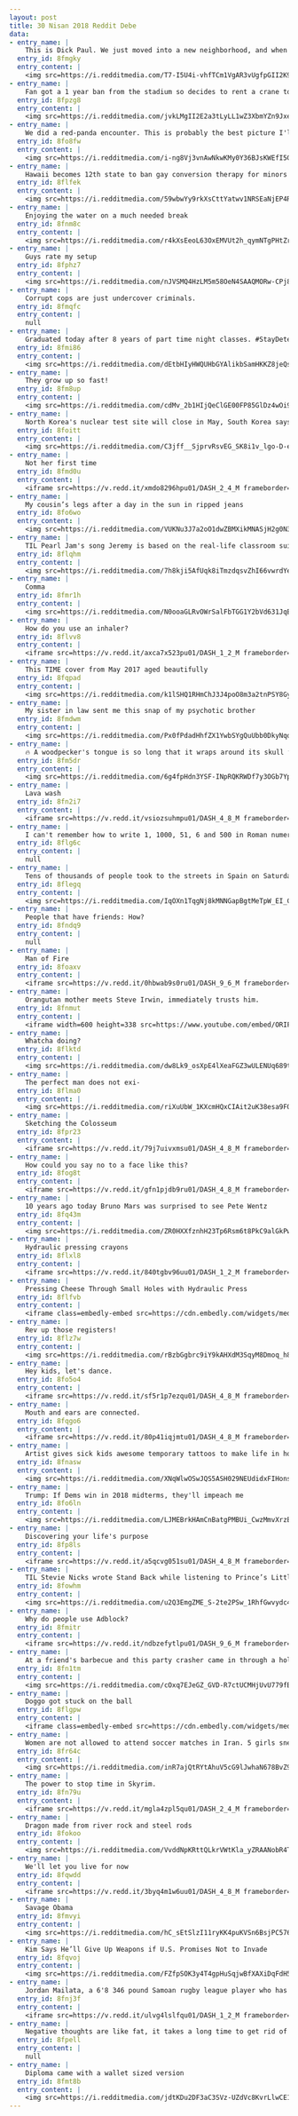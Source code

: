 ```yaml
---
layout: post
title: 30 Nisan 2018 Reddit Debe
data:
- entry_name: |
    This is Dick Paul. We just moved into a new neighborhood, and when I went to mow the front lawn, he was already at it. Said he does it once for all the new neighbors as a welcoming gift. Thanks Dick Paul!
  entry_id: 8fmgky
  entry_content: |
    <img src=https://i.redditmedia.com/T7-I5U4i-vhfTCm1VgAR3vUgfpGII2K9QUwuAeXEiTU.jpg?s=b4491aca2c72c45b938af78b3f5cf676 frameborder=0>
- entry_name: |
    Fan got a 1 year ban from the stadium so decides to rent a crane to watch the game
  entry_id: 8fpzg8
  entry_content: |
    <img src=https://i.redditmedia.com/jvkLMgII2E2a3tLyLL1wZ3XbmYZn9JxeIUxdXzjsSUE.jpg?s=1d1c50b90437a96e9d159e29929aa624 frameborder=0>
- entry_name: |
    We did a red-panda encounter. This is probably the best picture I'll ever take.
  entry_id: 8fo8fw
  entry_content: |
    <img src=https://i.redditmedia.com/i-ng8Vj3vnAwNkwKMy0Y36BJsKWEfI5GNfTUkRdZziE.jpg?s=e8f4d8ba459e52c293fdce024683a667 frameborder=0>
- entry_name: |
    Hawaii becomes 12th state to ban gay conversion therapy for minors
  entry_id: 8flfek
  entry_content: |
    <img src=https://i.redditmedia.com/59wbwYy9rkXsCttYatwv1NRSEaNjEP4R6TIrM6w-VV0.jpg?s=ff8c593d4aa1d77faf2a59e2ce4a839c frameborder=0>
- entry_name: |
    Enjoying the water on a much needed break
  entry_id: 8fnm8c
  entry_content: |
    <img src=https://i.redditmedia.com/r4kXsEeoL63OxEMVUt2h_qymNTgPHtZrN9sdbNhRmEA.jpg?s=d17063f867d7cebfe8564b8ca52e41b5 frameborder=0>
- entry_name: |
    Guys rate my setup
  entry_id: 8fphz7
  entry_content: |
    <img src=https://i.redditmedia.com/nJVSMQ4HzLM5m58OeN4SAAQMORw-CPj87PxmVD58pDg.jpg?s=08e67361176dbffa74b45d2df15ffac3 frameborder=0>
- entry_name: |
    Corrupt cops are just undercover criminals.
  entry_id: 8fmqfc
  entry_content: |
    null
- entry_name: |
    Graduated today after 8 years of part time night classes. #StayDetermined
  entry_id: 8fmi86
  entry_content: |
    <img src=https://i.redditmedia.com/dEtbHIyHWQUHbGYAlikbSamHKKZ8jeQs8DH_q1ss_lw.jpg?s=7e4c8df59b1a8e0d0dd0bca34788e925 frameborder=0>
- entry_name: |
    They grow up so fast!
  entry_id: 8fm8up
  entry_content: |
    <img src=https://i.redditmedia.com/cdMv_2b1HIjQeClGE00FP85GlDz4wOi9L0-lvWZbTBA.jpg?s=c14f4f64377b4b94ff2c9d9b32558ca7 frameborder=0>
- entry_name: |
    North Korea's nuclear test site will close in May, South Korea says
  entry_id: 8foitt
  entry_content: |
    <img src=https://i.redditmedia.com/C3jff__SjprvRsvEG_SK8i1v_lgo-D-ehYJYwZkUJPg.jpg?s=00a79ca7c70e90b2308c3ae33e4dc8b3 frameborder=0>
- entry_name: |
    Not her first time
  entry_id: 8fmd0u
  entry_content: |
    <iframe src=https://v.redd.it/xmdo8296hpu01/DASH_2_4_M frameborder=0></iframe>
- entry_name: |
    My cousin’s legs after a day in the sun in ripped jeans
  entry_id: 8fo6wo
  entry_content: |
    <img src=https://i.redditmedia.com/VUKNu3J7a2oO1dwZBMXikMNASjH2g0N3tOaBjYIyW1Q.jpg?s=db83fe898eedcdd8716d12909d35484c frameborder=0>
- entry_name: |
    TIL Pearl Jam's song Jeremy is based on the real-life classroom suicide of Jeremy Wade Delle of Texas, who was released from a mental hospital and sent back to school -- reportedly, once his insurance money ran out he was deemed cured .
  entry_id: 8flqhm
  entry_content: |
    <img src=https://i.redditmedia.com/7h8kji5AfUqk8iTmzdqsvZhI66vwrdYe7rSTKg9FJ5I.jpg?s=67c37d73b2c456c9ed7a018dc6f9d559 frameborder=0>
- entry_name: |
    Comma
  entry_id: 8fmr1h
  entry_content: |
    <img src=https://i.redditmedia.com/N0ooaGLRvOWrSalFbTGG1Y2bVd631JqESf7HjZxAA40.jpg?s=2246bad7cd3022299ce2c427a9b25dda frameborder=0>
- entry_name: |
    How do you use an inhaler?
  entry_id: 8flvv8
  entry_content: |
    <iframe src=https://v.redd.it/axca7x523pu01/DASH_1_2_M frameborder=0></iframe>
- entry_name: |
    This TIME cover from May 2017 aged beautifully
  entry_id: 8fqpad
  entry_content: |
    <img src=https://i.redditmedia.com/k1lSHQ1RHmChJ3J4poO8m3a2tnPSY8Gy5Vem_CBLAS8.jpg?s=454fd5dccc35d72fbe6e235da59908de frameborder=0>
- entry_name: |
    My sister in law sent me this snap of my psychotic brother
  entry_id: 8fmdwm
  entry_content: |
    <img src=https://i.redditmedia.com/Px0fPdadHhfZX1YwbSYgQuUbb0DkyNqq53hAzseyg7I.jpg?s=9699b24bdd5f448064e984ace5c04048 frameborder=0>
- entry_name: |
    🔥 A woodpecker's tongue is so long that it wraps around its skull to protect its brain from over 1000g of force when it's hammering away.
  entry_id: 8fm5dr
  entry_content: |
    <img src=https://i.redditmedia.com/6g4fpHdn3YSF-INpRQKRWDf7y3OGb7YphekU1sWIOdo.jpg?s=edbd01dfa2b00dbcbfb53545096bdb22 frameborder=0>
- entry_name: |
    Lava wash
  entry_id: 8fn2i7
  entry_content: |
    <iframe src=https://v.redd.it/vsiozsuhmpu01/DASH_4_8_M frameborder=0></iframe>
- entry_name: |
    I can't remember how to write 1, 1000, 51, 6 and 500 in Roman numerals
  entry_id: 8flg6c
  entry_content: |
    null
- entry_name: |
    Tens of thousands of people took to the streets in Spain on Saturday to protest against the acquittal of five men of gang raping an 18-year-old woman at Pamplona's bull-running festival
  entry_id: 8flegq
  entry_content: |
    <img src=https://i.redditmedia.com/IqOXn1TqgNj8kMNNGapBgtMeTpW_EI_CawEuPmXki9Q.jpg?s=2eec1c7da5c92eadb892fb5f6eb7511a frameborder=0>
- entry_name: |
    People that have friends: How?
  entry_id: 8fndq9
  entry_content: |
    null
- entry_name: |
    Man of Fire
  entry_id: 8foaxv
  entry_content: |
    <iframe src=https://v.redd.it/0hbwab9s0ru01/DASH_9_6_M frameborder=0></iframe>
- entry_name: |
    Orangutan mother meets Steve Irwin, immediately trusts him.
  entry_id: 8fnmut
  entry_content: |
    <iframe width=600 height=338 src=https://www.youtube.com/embed/ORIFhImbRjo?feature=oembed&enablejsapi=1 frameborder=0 allow=autoplay; encrypted-media allowfullscreen></iframe>
- entry_name: |
    Whatcha doing?
  entry_id: 8flktd
  entry_content: |
    <img src=https://i.redditmedia.com/dw8Lk9_osXpE4lXeaFGZ3wULENUq689tIHaGsXai0SA.jpg?s=a4a733ee87a532aa52481a5f42819924 frameborder=0>
- entry_name: |
    The perfect man does not exi-
  entry_id: 8flma0
  entry_content: |
    <img src=https://i.redditmedia.com/riXuUbW_1KXcmHQxCIAit2uK38esa9FO1tE1FxVrHl8.png?s=40be5b243843ede01831bf6ff7f3c3c0 frameborder=0>
- entry_name: |
    Sketching the Colosseum
  entry_id: 8fpr23
  entry_content: |
    <iframe src=https://v.redd.it/79j7uivxmsu01/DASH_4_8_M frameborder=0></iframe>
- entry_name: |
    How could you say no to a face like this?
  entry_id: 8fog8t
  entry_content: |
    <iframe src=https://v.redd.it/gfn1pjdb9ru01/DASH_4_8_M frameborder=0></iframe>
- entry_name: |
    10 years ago today Bruno Mars was surprised to see Pete Wentz
  entry_id: 8fq43m
  entry_content: |
    <img src=https://i.redditmedia.com/ZR0HXXfznhH23Tp6Rsm6t8PkC9alGkPwBycancR4i8Q.jpg?s=b04b1b3a2759b69a3baa872335cfcd65 frameborder=0>
- entry_name: |
    Hydraulic pressing crayons
  entry_id: 8flxl8
  entry_content: |
    <iframe src=https://v.redd.it/840tgbv96uu01/DASH_1_2_M frameborder=0></iframe>
- entry_name: |
    Pressing Cheese Through Small Holes with Hydraulic Press
  entry_id: 8flfvb
  entry_content: |
    <iframe class=embedly-embed src=https://cdn.embedly.com/widgets/media.html?src=https%3A%2F%2Fgfycat.com%2Fifr%2FAdventurousBlueAndalusianhorse&url=https%3A%2F%2Fgfycat.com%2FAdventurousBlueAndalusianhorse&image=https%3A%2F%2Fthumbs.gfycat.com%2FAdventurousBlueAndalusianhorse-size_restricted.gif&key=522baf40bd3911e08d854040d3dc5c07&type=text%2Fhtml&schema=gfycat width=600 height=338 scrolling=no frameborder=0 allowfullscreen></iframe>
- entry_name: |
    Rev up those registers!
  entry_id: 8flz7w
  entry_content: |
    <img src=https://i.redditmedia.com/rBzbGgbrc9iY9kAHXdM3SqyM8Dmoq_h8ntglpH-ngaI.jpg?s=604a77874b4f1aa29109afe987c74ae6 frameborder=0>
- entry_name: |
    Hey kids, let's dance.
  entry_id: 8fo5o4
  entry_content: |
    <iframe src=https://v.redd.it/sf5r1p7ezqu01/DASH_4_8_M frameborder=0></iframe>
- entry_name: |
    Mouth and ears are connected.
  entry_id: 8fqgo6
  entry_content: |
    <iframe src=https://v.redd.it/80p41iqjmtu01/DASH_4_8_M frameborder=0></iframe>
- entry_name: |
    Artist gives sick kids awesome temporary tattoos to make life in hospital more fun.
  entry_id: 8fnasw
  entry_content: |
    <img src=https://i.redditmedia.com/XNqWlwOSwJQS5ASH029NEUdidxFIHons4x1nNgtgYmY.jpg?s=a0111b9d16eaef7a642d60d0a188a8fa frameborder=0>
- entry_name: |
    Trump: If Dems win in 2018 midterms, they'll impeach me
  entry_id: 8fo6ln
  entry_content: |
    <img src=https://i.redditmedia.com/LJMEBrkHAmCnBatgPMBUi_CwzMmvXrzEdw-T00PyHAA.jpg?s=cb4ad00f710344731037b1954b3547b9 frameborder=0>
- entry_name: |
    Discovering your life's purpose
  entry_id: 8fp8ls
  entry_content: |
    <iframe src=https://v.redd.it/a5qcvg051su01/DASH_4_8_M frameborder=0></iframe>
- entry_name: |
    TIL Stevie Nicks wrote Stand Back while listening to Prince’s Little Red Corvette. Because Stevie wrote Stand Back using the exact music for Little Red Corvette, she called Prince to tell him about the song, and he showed up at her studio 25 minutes later to record the synthesizers for it.
  entry_id: 8fowhm
  entry_content: |
    <img src=https://i.redditmedia.com/u2Q3EmgZME_S-2te2PSw_1RhfGwvydc4S3Nb2YVWaOw.jpg?s=a574ea2721cf5ce38f4a27d625834e44 frameborder=0>
- entry_name: |
    Why do people use Adblock?
  entry_id: 8fmitr
  entry_content: |
    <iframe src=https://v.redd.it/ndbzefytlpu01/DASH_9_6_M frameborder=0></iframe>
- entry_name: |
    At a friend's barbecue and this party crasher came in through a hole in the fence
  entry_id: 8fn1tm
  entry_content: |
    <img src=https://i.redditmedia.com/cOxq7EJeGZ_GVD-R7ctUCMHjUvU779fBiThDeZ1bY5k.jpg?s=653d556107528ac14195af3a04225e21 frameborder=0>
- entry_name: |
    Doggo got stuck on the ball
  entry_id: 8flgpw
  entry_content: |
    <iframe class=embedly-embed src=https://cdn.embedly.com/widgets/media.html?src=https%3A%2F%2Fgfycat.com%2Fifr%2FHauntingImpressionableBluewhale&url=https%3A%2F%2Fgfycat.com%2Fhauntingimpressionablebluewhale&image=https%3A%2F%2Fthumbs.gfycat.com%2FHauntingImpressionableBluewhale-size_restricted.gif&key=522baf40bd3911e08d854040d3dc5c07&type=text%2Fhtml&schema=gfycat width=600 height=600 scrolling=no frameborder=0 allowfullscreen></iframe>
- entry_name: |
    Women are not allowed to attend soccer matches in Iran. 5 girls sneak in Azadi Stadium in disguise to celebrate Persepolis championship in Iran's Persian Gulf Pro League
  entry_id: 8fr64c
  entry_content: |
    <img src=https://i.redditmedia.com/inR7ajQtRYtAhuV5cG9lJwhaN678BvZ9aw-99bfb2g8.jpg?s=c440b8dac558dbd748e4be4584523566 frameborder=0>
- entry_name: |
    The power to stop time in Skyrim.
  entry_id: 8fn79u
  entry_content: |
    <iframe src=https://v.redd.it/mgla4zpl5qu01/DASH_2_4_M frameborder=0></iframe>
- entry_name: |
    Dragon made from river rock and steel rods
  entry_id: 8fokoo
  entry_content: |
    <img src=https://i.redditmedia.com/VvddNpKRttQLkrVWtKla_yZRAANobR4TZZeI_wD-qYI.jpg?s=e636df72eb72f69c01c046588db374e3 frameborder=0>
- entry_name: |
    We'll let you live for now
  entry_id: 8fqwdd
  entry_content: |
    <iframe src=https://v.redd.it/3byq4m1w6uu01/DASH_4_8_M frameborder=0></iframe>
- entry_name: |
    Savage Obama
  entry_id: 8fmvyi
  entry_content: |
    <img src=https://i.redditmedia.com/hC_sEtSlzI11ryKK4puKVSn6BsjPC576vpFpl4c3pFg.jpg?s=37c1cd0ba587af63da1475eb410a563a frameborder=0>
- entry_name: |
    Kim Says He’ll Give Up Weapons if U.S. Promises Not to Invade
  entry_id: 8fqvoj
  entry_content: |
    <img src=https://i.redditmedia.com/FZfpSOK3y4T4gpHuSqjwBfXAXiDqFdH55AMycceXycw.jpg?s=2b42ca84fcab8a67a5b8dc7b4d346fb3 frameborder=0>
- entry_name: |
    Jordan Mailata, a 6'8 346 pound Samoan rugby league player who has never played football, got drafted in the 7th round by the Philadelphia Eagles
  entry_id: 8fnj3f
  entry_content: |
    <iframe src=https://v.redd.it/ulvg4lslfqu01/DASH_1_2_M frameborder=0></iframe>
- entry_name: |
    Negative thoughts are like fat, it takes a long time to get rid of it and only a short time to gain it back.
  entry_id: 8fpell
  entry_content: |
    null
- entry_name: |
    Diploma came with a wallet sized version
  entry_id: 8fmt8b
  entry_content: |
    <img src=https://i.redditmedia.com/jdtKDu2DF3aC3SVz-UZdVc8KvrLlwCE11C6lKb6XSjA.jpg?s=3602e16b5e2e9bf112fc3133a33645e6 frameborder=0>
---
```


